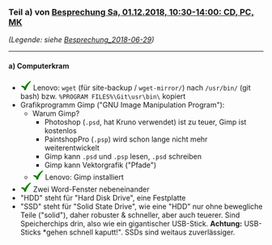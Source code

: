 ### Teil a) von [Besprechung Sa, 01.12.2018, 10:30-14:00: CD, PC, MK](Besprechung_2018-12-01.md) ###
*(Legende: siehe [Besprechung_2018-06-29](Besprechung_2018-06-29.md))*

---
#### a) Computerkram ####
- ![check](i/check.png) Lenovo: `wget` (für site-backup / `wget-mirror/`) nach `/usr/bin/` (git bash) bzw. `%PROGRAM FILES%\Git\usr\bin\` kopiert
- Grafikprogramm Gimp ("GNU Image Manipulation Program"):
  * Warum Gimp?
    - Photoshop (`.psd`, hat Kruno verwendet) ist zu teuer, Gimp ist kostenlos
    - PaintshopPro (`.psp`) wird schon lange nicht mehr weiterentwickelt
    - Gimp kann `.psd` und `.psp` lesen, `.psd` schreiben
    - Gimp kann Vektorgrafik ("Pfade")
  * ![check](i/check.png) Lenovo: Gimp installiert
- ![check](i/check.png) Zwei Word-Fenster nebeneinander
- "HDD" steht für "Hard Disk Drive", eine Festplatte
- "SSD" steht für "Solid State Drive", wie eine "HDD" nur ohne bewegliche Teile ("solid"), daher robuster & schneller, aber auch teuerer. Sind Speicherchips drin, also wie ein gigantischer USB-Stick. **Achtung:** USB-Sticks *gehen schnell kaputt!". SSDs sind weitaus zuverlässiger. 
